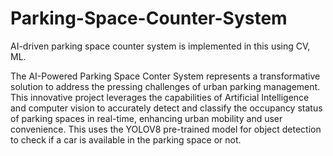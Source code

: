 # Parking-Space-Counter-System
AI-driven parking space counter system is implemented in this using CV, ML. 

The AI-Powered Parking Space Conter System represents a transformative solution to address the pressing challenges of urban parking management. This innovative project leverages the capabilities of Artificial Intelligence and computer vision to accurately detect and classify the occupancy status of parking spaces in real-time, enhancing urban mobility and user convenience. This uses the YOLOV8 pre-trained model for object detection to check if a car is available in the parking space or not. 
